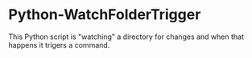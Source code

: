 # Python-WatchFolderTrigger
This Python script is "watching" a directory for changes and when that happens it trigers a command.

